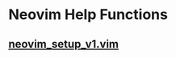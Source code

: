 # Neovim Help Functions
## [neovim_setup_v1.vim]((https://github.com/grantzyr/help_functions/blob/main/Neovim/neovim_setup_v1.vim))
